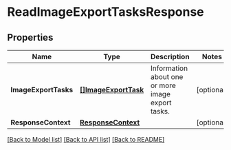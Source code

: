 # ReadImageExportTasksResponse

## Properties

Name | Type | Description | Notes
------------ | ------------- | ------------- | -------------
**ImageExportTasks** | [**[]ImageExportTask**](ImageExportTask.md) | Information about one or more image export tasks. | [optional] 
**ResponseContext** | [**ResponseContext**](ResponseContext.md) |  | [optional] 

[[Back to Model list]](../README.md#documentation-for-models) [[Back to API list]](../README.md#documentation-for-api-endpoints) [[Back to README]](../README.md)


